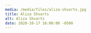 ```yaml
---
media: /media/files/aliza-shvarts.jpg
title: Aliza Shvarts
alt: Aliza Shvarts
date: 2020-10-17 16:00:00 -0500
---
```

